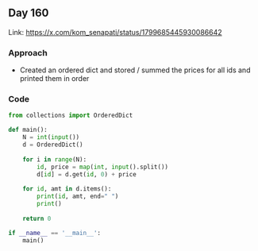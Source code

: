 ## Day 160

Link: https://x.com/kom_senapati/status/1799685445930086642

### Approach

- Created an ordered dict and stored / summed the prices for all ids and printed them in order

### Code

```py
from collections import OrderedDict

def main():
    N = int(input())
    d = OrderedDict()
    
    for i in range(N):
        id, price = map(int, input().split())
        d[id] = d.get(id, 0) + price
    
    for id, amt in d.items():
        print(id, amt, end=" ")
        print()
        
    return 0

if __name__ == '__main__':
    main()
```
